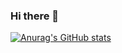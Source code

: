 ### Hi there 👋

[![Anurag's GitHub stats](https://github-readme-stats.vercel.app/api?username=mkato77&count_private=true)](https://github.com/anuraghazra/github-readme-stats)

<!--
**mkato77/mkato77** is a ✨ _special_ ✨ repository because its `README.md` (this file) appears on your GitHub profile.
### Hi there 👋

[![Anurag's GitHub stats](https://github-readme-stats.vercel.app/api?username=kkbpc&count_private=true)](https://github.com/anuraghazra/github-readme-stats)
Here are some ideas to get you started:

- 🔭 I’m currently working on ...
- 🌱 I’m currently learning ...
- 👯 I’m looking to collaborate on ...
- 🤔 I’m looking for help with ...
- 💬 Ask me about ...
- 📫 How to reach me: ...
- 😄 Pronouns: ...
- ⚡ Fun fact: ...
-->
